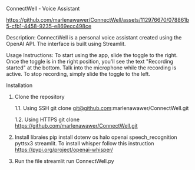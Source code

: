 ConnectWell - Voice Assistant

https://github.com/marlenawawer/ConnectWell/assets/112976670/078861b5-cfb1-4458-9235-e869ecc498ce

Description: ConnectWell is a personal voice assistant created using the OpenAI API. The interface is built using Streamlit.

Usage Instructions:
To start using the app, slide the toggle to the right. Once the toggle is in the right position, you'll see the text "Recording started" at the bottom. Talk into the microphone while the recording is active.
To stop recording, simply slide the toggle to the left.

Installation
1. Clone the repository
   
   1.1. Using SSH
   git clone git@github.com:marlenawawer/ConnectWell.git

   1.2. Using HTTPS
   git clone https://github.com/marlenawawer/ConnectWell.git

3. Install libraies
pip install dotenv os halo openai speech_recognition pyttsx3 streamlit.
To install whisper follow this instruction https://pypi.org/project/openai-whisper/

5. Run the file
streamlit run ConnectWell.py
